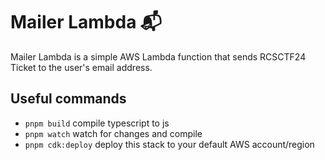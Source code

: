 # Mailer Lambda 📬

Mailer Lambda is a simple AWS Lambda function that sends RCSCTF24 Ticket to the user's email address.

## Useful commands

* `pnpm build`   compile typescript to js
* `pnpm watch`   watch for changes and compile
* `pnpm cdk:deploy`  deploy this stack to your default AWS account/region
